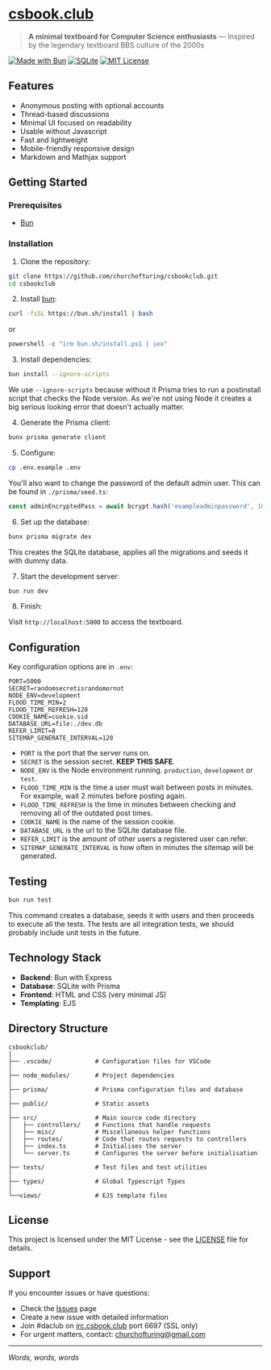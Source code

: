 # [csbook.club](https://csbook.club/)

> **A minimal textboard for Computer Science enthusiasts** — Inspired by the legendary textboard BBS culture of the 2000s

[![Made with Bun](https://img.shields.io/badge/Made%20with-Bun-black?style=flat-square&logo=bun)](https://bun.sh/)
[![SQLite](https://img.shields.io/badge/Database-SQLite-blue?style=flat-square&logo=sqlite)](https://sqlite.org/)
[![MIT License](https://img.shields.io/badge/License-MIT-green?style=flat-square)](LICENSE)

## Features

- Anonymous posting with optional accounts
- Thread-based discussions
- Minimal UI focused on readability
- Usable without Javascript
- Fast and lightweight
- Mobile-friendly responsive design
- Markdown and Mathjax support

## Getting Started

### Prerequisites

- [Bun](https://bun.com/)


### Installation

1. Clone the repository:
```bash
git clone https://github.com/churchofturing/csbookclub.git
cd csbookclub
```

2. Install [bun](https://bun.com/):
```bash
curl -fsSL https://bun.sh/install | bash
```

or

```powershell
powershell -c "irm bun.sh/install.ps1 | iex"
```

3. Install dependencies:
```bash
bun install --ignore-scripts
```

We use `--ignore-scripts` because without it Prisma tries to run a postinstall script that checks the Node version.
As we're not using Node it creates a big serious looking error that doesn't actually matter. 

4. Generate the Prisma client:
```bash
bunx prisma generate client
```

5. Configure:
```bash
cp .env.example .env
```

You'll also want to change the password of the default admin user. This can be found in `./prisma/seed.ts`:

```javascript
const adminEncryptedPass = await bcrypt.hash('exampleadminpassword', 10);
```

6. Set up the database:
```bash
bunx prisma migrate dev
```

This creates the SQLite database, applies all the migrations and seeds it with dummy data.

7. Start the development server:
```bash
bun run dev
```

8. Finish:

Visit `http://localhost:5000` to access the textboard.

## Configuration

Key configuration options are in `.env`:

```
PORT=5000
SECRET=randomsecretisrandomornot
NODE_ENV=development
FLOOD_TIME_MIN=2
FLOOD_TIME_REFRESH=120
COOKIE_NAME=cookie.sid
DATABASE_URL=file:./dev.db
REFER_LIMIT=8
SITEMAP_GENERATE_INTERVAL=120
```

- `PORT` is the port that the server runs on.
- `SECRET` is the session secret. **KEEP THIS SAFE**.
- `NODE_ENV` is the Node environment running. `production`, `development` or `test`.
- `FLOOD_TIME_MIN` is the time a user must wait between posts in minutes. For example, wait 2 minutes before posting again.
- `FLOOD_TIME_REFRESH` is the time in minutes between checking and removing all of the outdated post times.
- `COOKIE_NAME` is the name of the session cookie.
- `DATABASE_URL` is the url to the SQLite database file. 
- `REFER_LIMIT` is the amount of other users a registered user can refer.
- `SITEMAP_GENERATE_INTERVAL` is how often in minutes the sitemap will be generated.


## Testing

```bash
bun run test
```

This command creates a database, seeds it with users and then proceeds to execute all the tests.
The tests are all integration tests, we should probably include unit tests in the future.

## Technology Stack

- **Backend**: Bun with Express
- **Database**: SQLite with Prisma
- **Frontend**: HTML and CSS (very minimal JS)
- **Templating**: EJS

## Directory Structure

```
csbookclub/
│
├── .vscode/            # Configuration files for VSCode
│
├── node_modules/       # Project dependencies
│
├── prisma/             # Prisma configuration files and database
│
├── public/             # Static assets
│
├── src/                # Main source code directory
│   ├── controllers/    # Functions that handle requests
│   ├── misc/           # Miscellaneous helper functions 
│   ├── routes/         # Code that routes requests to controllers
│   ├── index.ts        # Initialises the server
│   └── server.ts       # Configures the server before initialisation
│
├── tests/              # Test files and test utilities
│
├── types/              # Global Typescript Types
│
└──views/               # EJS template files
```

## License

This project is licensed under the MIT License - see the [LICENSE](https://github.com/churchofturing/csbookclub/blob/master/LICENCE) file for details.

## Support

If you encounter issues or have questions:

- Check the [Issues](https://github.com/churchofturing/csbookclub/issues) page
- Create a new issue with detailed information
- Join #daclub on [irc.csbook.club](irc.csbook.club) port 6697 (SSL only)
- For urgent matters, contact: churchofturing@gmail.com

---

*Words, words, words*
